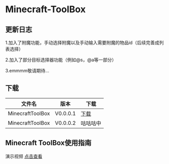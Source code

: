 # Minecraft-ToolBox
## 更新日志
1.加入了附魔功能，手动选择附魔以及手动输入需要附魔的物品id（后续完善成列表选择）

2.加入了部分目标选择器功能（例如@s，@a等一部分）

3.emmmm敬请期待...

## 下载
|文件名|版本|下载|
|----|----|----|
|MinecraftToolBox|V0.0.0.1|[下载](https://github.com/sunmoonsakura/Minecraft-ToolBox/releases/download/MinecraftToolBox/MinecraftToolBox.zip)|
|MinecraftToolBox|V0.0.0.2|咕咕咕中|
## Minecraft ToolBox使用指南
演示视频 [点击查看](https://www.bilibili.com/video/BV17e4y1Z77b/?share_source=copy_web&vd_source=97d620e39cec9913df802fca86e64f11)
